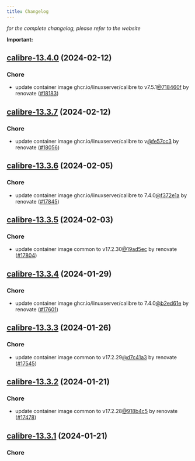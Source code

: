 ```yaml
---
title: Changelog
---
```



*for the complete changelog, please refer to the website*

**Important:**
























## [calibre-13.4.0](https://github.com/truecharts/charts/compare/calibre-13.3.7...calibre-13.4.0) (2024-02-12)

### Chore



- update container image ghcr.io/linuxserver/calibre to v7.5.1[@718460f](https://github.com/718460f) by renovate ([#18183](https://github.com/truecharts/charts/issues/18183))


## [calibre-13.3.7](https://github.com/truecharts/charts/compare/calibre-13.3.6...calibre-13.3.7) (2024-02-12)

### Chore



- update container image ghcr.io/linuxserver/calibre to v[@fe57cc3](https://github.com/fe57cc3) by renovate ([#18056](https://github.com/truecharts/charts/issues/18056))


## [calibre-13.3.6](https://github.com/truecharts/charts/compare/calibre-13.3.5...calibre-13.3.6) (2024-02-05)

### Chore



- update container image ghcr.io/linuxserver/calibre to 7.4.0[@f372e1a](https://github.com/f372e1a) by renovate ([#17845](https://github.com/truecharts/charts/issues/17845))


## [calibre-13.3.5](https://github.com/truecharts/charts/compare/calibre-13.3.4...calibre-13.3.5) (2024-02-03)

### Chore



- update container image common to v17.2.30[@19ad5ec](https://github.com/19ad5ec) by renovate ([#17804](https://github.com/truecharts/charts/issues/17804))


## [calibre-13.3.4](https://github.com/truecharts/charts/compare/calibre-13.3.3...calibre-13.3.4) (2024-01-29)

### Chore



- update container image ghcr.io/linuxserver/calibre to 7.4.0[@b2ed61e](https://github.com/b2ed61e) by renovate ([#17601](https://github.com/truecharts/charts/issues/17601))


## [calibre-13.3.3](https://github.com/truecharts/charts/compare/calibre-13.3.2...calibre-13.3.3) (2024-01-26)

### Chore



- update container image common to v17.2.29[@d7c41a3](https://github.com/d7c41a3) by renovate ([#17545](https://github.com/truecharts/charts/issues/17545))


## [calibre-13.3.2](https://github.com/truecharts/charts/compare/calibre-13.3.1...calibre-13.3.2) (2024-01-21)

### Chore



- update container image common to v17.2.28[@918b4c5](https://github.com/918b4c5) by renovate ([#17478](https://github.com/truecharts/charts/issues/17478))


## [calibre-13.3.1](https://github.com/truecharts/charts/compare/calibre-13.3.0...calibre-13.3.1) (2024-01-21)

### Chore

